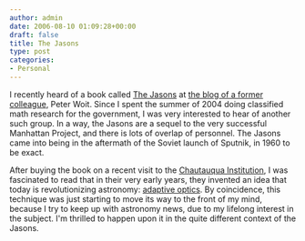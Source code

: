 ```yaml
---
author: admin
date: 2006-08-10 01:09:28+00:00
draft: false
title: The Jasons
type: post
categories:
- Personal
---
```


I recently heard of a book called [The Jasons](http://www.amazon.com/gp/product/0670034894/ref=nosim/002-6749880-5641633?n=283155) at [the blog of a former colleague](http://www.math.columbia.edu/~woit/wordpress/?p=376), Peter Woit. Since I spent the summer of 2004 doing classified math research for the government, I was very interested to hear of another such group. In a way, the Jasons are a sequel to the very successful Manhattan Project, and there is lots of overlap of personnel. The Jasons came into being in the aftermath of the Soviet launch of Sputnik, in 1960 to be exact.

After buying the book on a recent visit to the [Chautauqua Institution](http://www.ciweb.org), I was fascinated to read that in their very early years, they invented an idea that today is revolutionizing astronomy: [adaptive optics](http://en.wikipedia.org/wiki/Adaptive_optics). By coincidence, this technique was just starting to move its way to the front of my mind, because I try to keep up with astronomy news, due to my lifelong interest in the subject. I'm thrilled to happen upon it in the quite different context of the Jasons.
